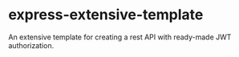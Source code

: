 # express-extensive-template
 An extensive template for creating a rest API with ready-made JWT authorization.
